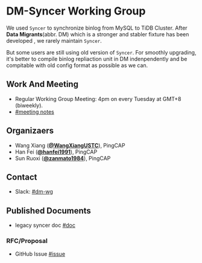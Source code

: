 # DM-Syncer Working Group

We used `Syncer` to synchronize binlog from MySQL to TiDB Cluster. After **Data Migrants**(abbr. DM) which is a stronger and stabler fixture has been developed , we rarely maintain `Syncer`.

But some users are still using old version of `Syncer`. For smoothly upgrading, it's better to compile binlog repliaction unit in DM indenpendently and be compitable with old config format as possible as we can.

## Work And Meeting

- Regular Working Group Meeting: 4pm on every Tuesday at GMT+8 (biweekly).
- [#meeting notes](https://docs.google.com/document/d/1OZz71Shq9kuS5zoje-cCrLahtZV2eHcntxs0MOiFuGA/edit?usp=sharing)

## Organizaers

* Wang Xiang (**[@WangXiangUSTC](https://github.com/WangXiangUSTC)**), PingCAP
* Han Fei (**[@hanfei1991](https://github.com/hanfei1991)**), PingCAP
* Sun Ruoxi (**[@zanmato1984](https://github.com/zanmato1984)**), PingCAP

## Contact

- Slack: [#dm-wg](https://tidbcommunity.slack.com/archives/CRGEV62C9)

## Published Documents

- legacy syncer doc [#doc](https://pingcap.com/docs-cn/stable/reference/tools/syncer/)

### RFC/Proposal

- GitHub Issue [#issue](https://github.com/pingcap/dm/issues/409)
